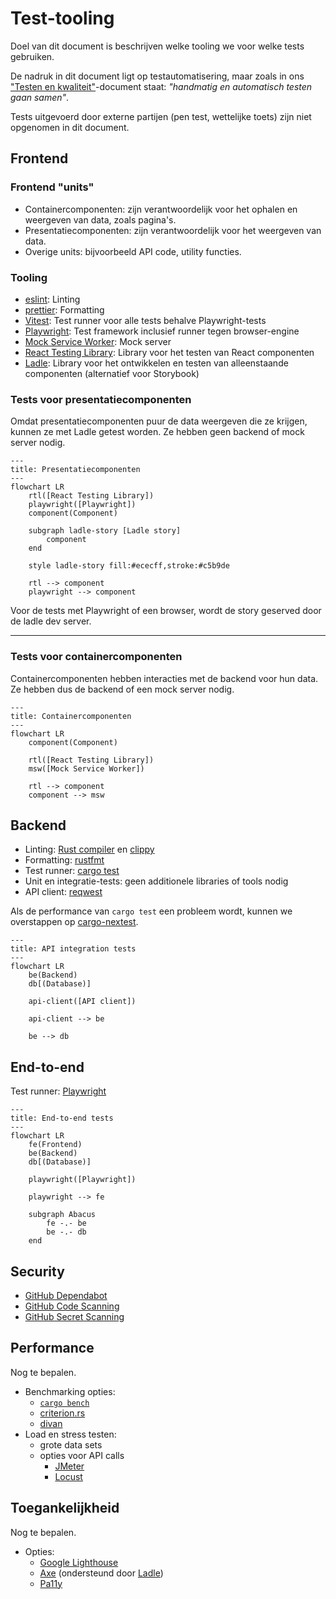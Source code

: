 # Test-tooling

Doel van dit document is beschrijven welke tooling we voor welke tests gebruiken.

De nadruk in dit document ligt op testautomatisering, maar zoals in ons ["Testen en kwaliteit"](./testen-en-kwaliteit.md)-document staat: *"handmatig en automatisch testen gaan samen"*.

Tests uitgevoerd door externe partijen (pen test, wettelijke toets) zijn niet opgenomen in dit document.


## Frontend

### Frontend "units"
- Containercomponenten: zijn verantwoordelijk voor het ophalen en weergeven van data, zoals pagina's.
- Presentatiecomponenten: zijn verantwoordelijk voor het weergeven van data.
- Overige units: bijvoorbeeld API code, utility functies.

### Tooling
- [eslint][eslint]: Linting
- [prettier][prettier]: Formatting 
- [Vitest][vitest]: Test runner voor alle tests behalve Playwright-tests
- [Playwright][playwright]: Test framework inclusief runner tegen browser-engine
- [Mock Service Worker][mock-service-worker]: Mock server
- [React Testing Library][react-testing-library]: Library voor het testen van React componenten
- [Ladle][ladle]: Library voor het ontwikkelen en testen van alleenstaande componenten (alternatief voor Storybook)

### Tests voor presentatiecomponenten

Omdat presentatiecomponenten puur de data weergeven die ze krijgen, kunnen ze met Ladle getest worden. Ze hebben geen backend of mock server nodig.

```mermaid
---
title: Presentatiecomponenten
---
flowchart LR
    rtl([React Testing Library])
    playwright([Playwright])
    component(Component)

    subgraph ladle-story [Ladle story]
        component
    end

    style ladle-story fill:#ececff,stroke:#c5b9de

    rtl --> component
    playwright --> component
```
Voor de tests met Playwright of een browser, wordt de story geserved door de ladle dev server.

---

### Tests voor containercomponenten

Containercomponenten hebben interacties met de backend voor hun data. Ze hebben dus de backend of een mock server nodig.

```mermaid
---
title: Containercomponenten
---
flowchart LR
    component(Component)

    rtl([React Testing Library])
    msw([Mock Service Worker])

    rtl --> component
    component --> msw
```


## Backend
- Linting: [Rust compiler][rust-compiler] en [clippy][clippy]
- Formatting: [rustfmt][rustfmt]
- Test runner: [cargo test][cargo test]
- Unit en integratie-tests: geen additionele libraries of tools nodig
- API client: [reqwest][reqwest]

Als de performance van `cargo test` een probleem wordt, kunnen we overstappen op [cargo-nextest](https://nexte.st/index.html).



```mermaid
---
title: API integration tests
---
flowchart LR
    be(Backend)
    db[(Database)]

    api-client([API client])

    api-client --> be

    be --> db
```


## End-to-end

Test runner: [Playwright][playwright]

```mermaid
---
title: End-to-end tests
---
flowchart LR
    fe(Frontend)
    be(Backend)
    db[(Database)]

    playwright([Playwright])

    playwright --> fe

    subgraph Abacus
        fe -.- be
        be -.- db
    end
```


## Security
- [GitHub Dependabot][github-dependabot]
- [GitHub Code Scanning][github-code-scanning]
- [GitHub Secret Scanning][github-secret-scanning]


## Performance

Nog te bepalen.

- Benchmarking opties:
    - [`cargo bench`](https://doc.rust-lang.org/nightly/unstable-book/library-features/test.html)
    - [criterion.rs](https://github.com/bheisler/criterion.rs)
    - [divan](https://github.com/nvzqz/divan)
- Load en stress testen:
    - grote data sets
    - opties voor API calls
        - [JMeter](https://jmeter.apache.org/)
        - [Locust](https://locust.io/)


## Toegankelijkheid
Nog te bepalen.

- Opties:
    - [Google Lighthouse](https://developer.chrome.com/docs/lighthouse/overview/)
    - [Axe](https://github.com/dequelabs/axe-core) (ondersteund door [Ladle][ladle])
    - [Pa11y](https://pa11y.org/)



[cargo test]: https://doc.rust-lang.org/cargo/commands/cargo-test.html
[clippy]: https://github.com/rust-lang/rust-clippy
[eslint]: https://eslint.org/
[github-code-scanning]: https://docs.github.com/en/code-security/code-scanning/introduction-to-code-scanning/about-code-scanning
[github-dependabot]: https://docs.github.com/en/code-security/dependabot/dependabot-security-updates/about-dependabot-security-updates
[github-secret-scanning]: https://docs.github.com/en/code-security/secret-scanning/introduction/about-secret-scanning
[ladle]: https://ladle.dev
[mock-service-worker]: https://mswjs.io
[playwright]: https://playwright.dev/
[prettier]: https://prettier.io/
[react-testing-library]: https://testing-library.com/docs/react-testing-library/intro
[reqwest]: https://crates.io/crates/reqwest
[rustfmt]: https://github.com/rust-lang/rustfmt
[rust-compiler]: https://rustc-dev-guide.rust-lang.org/overview.html
[vitest]: https://vitest.dev
